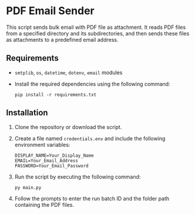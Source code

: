 # PDF Email Sender

This script sends bulk email with PDF file as attachment. It reads PDF files from a specified directory and its subdirectories, and then sends these files as attachments to a predefined email address.

## Requirements

- `smtplib`, `os`, `datetime`, `dotenv`, `email` modules

- Install the required dependencies using the following command:

    ```
    pip install -r requirements.txt
    ```

## Installation

1. Clone the repository or download the script.

2. Create a file named `credentials.env` and include the following environment variables:

    ```
    DISPLAY_NAME=Your_Display_Name
    EMAIL=Your_Email_Address
    PASSWORD=Your_Email_Password
    ```

3. Run the script by executing the following command:

    ```
    py main.py
    ```

4. Follow the prompts to enter the run batch ID and the folder path containing the PDF files.
